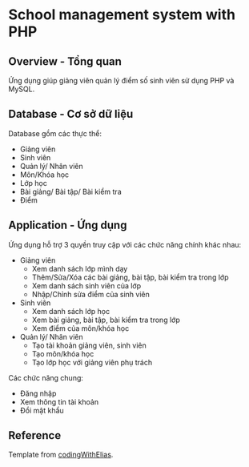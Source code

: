 # School management system with PHP

## Overview - Tổng quan

Ứng dụng giúp giảng viên quản lý điểm số sinh viên sử dụng PHP và MySQL.

## Database - Cơ sở dữ liệu

Database gồm các thực thể:
- Giảng viên
- Sinh viên
- Quản lý/ Nhân viên
- Môn/Khóa học
- Lớp học
- Bài giảng/ Bài tập/ Bài kiểm tra
- Điểm

## Application - Ứng dụng

Ứng dụng hỗ trợ 3 quyền truy cập với các chức năng chính khác nhau:
- Giảng viên
    - Xem danh sách lớp mình dạy
    - Thêm/Sửa/Xóa các bài giảng, bài tập, bài kiểm tra trong lớp
    - Xem danh sách sinh viên của lớp
    - Nhập/Chỉnh sửa điểm của sinh viên
- Sinh viên
    - Xem danh sách lớp học
    - Xem bài giảng, bài tập, bài kiểm tra trong lớp
    - Xem điểm của môn/khóa học
- Quản lý/ Nhân viên
    - Tạo tài khoản giảng viên, sinh viên
    - Tạo môn/khóa học
    - Tạo lớp học với giảng viên phụ trách
    <!-- - Thêm sinh viên vào lớp học -->

Các chức năng chung:
- Đăng nhập
- Xem thông tin tài khoản
- Đổi mật khẩu

## Reference

Template from [codingWithElias](https://github.com/codingWithElias/school-management-system-php).